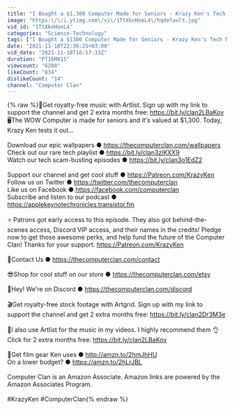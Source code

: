 ```yaml
---
title: "I Bought a $1,300 Computer Made for Seniors - Krazy Ken's Tech Misadventures"
image: "https:\/\/i.ytimg.com\/vi\/1TtXknHoeL4\/hqdefault.jpg"
vid_id: "1TtXknHoeL4"
categories: "Science-Technology"
tags: ["I Bought a $1300 Computer Made for Seniors - Krazy Ken's Tech Misadventures","WOW Computer","Linux Computer"]
date: "2021-11-18T22:36:25+03:00"
vid_date: "2021-11-18T16:57:33Z"
duration: "PT16M41S"
viewcount: "6208"
likeCount: "834"
dislikeCount: "14"
channel: "Computer Clan"
---
```

{% raw %}🎵Get royalty-free music with Artlist. Sign up with my link to support the channel and get 2 extra months free: <a rel="nofollow" target="blank" href="https://bit.ly/clan2LBaKov">https://bit.ly/clan2LBaKov</a><br />🖥The WOW Computer is made for seniors and it's valued at $1,300. Today, Krazy Ken tests it out…<br /><br />Download our epic wallpapers ● <a rel="nofollow" target="blank" href="https://thecomputerclan.com/wallpapers">https://thecomputerclan.com/wallpapers</a><br />Check out our rare tech playlist ● <a rel="nofollow" target="blank" href="https://bit.ly/clan3zlKXX9">https://bit.ly/clan3zlKXX9</a><br />Watch our tech scam-busting episodes ● <a rel="nofollow" target="blank" href="https://bit.ly/clan3o1EdZ2">https://bit.ly/clan3o1EdZ2</a><br /><br />Support our channel and get cool stuff ● <a rel="nofollow" target="blank" href="https://Patreon.com/KrazyKen">https://Patreon.com/KrazyKen</a><br />Follow us on Twitter ● <a rel="nofollow" target="blank" href="https://twitter.com/thecomputerclan">https://twitter.com/thecomputerclan</a><br />Like us on Facebook ● <a rel="nofollow" target="blank" href="https://facebook.com/computerclan">https://facebook.com/computerclan</a><br />Subscribe and listen to our podcast ● <a rel="nofollow" target="blank" href="https://applekeynotechronicles.transistor.fm">https://applekeynotechronicles.transistor.fm</a><br /><br />⭐️ Patrons got early access to this episode. They also got behind-the-scenes access, Discord VIP access, and their names in the credits! Pledge now to get those awesome perks, and help fund the future of the Computer Clan! Thanks for your support. <a rel="nofollow" target="blank" href="https://Patreon.com/KrazyKen">https://Patreon.com/KrazyKen</a><br /><br />📱Contact Us ● <a rel="nofollow" target="blank" href="https://thecomputerclan.com/contact">https://thecomputerclan.com/contact</a><br /><br />😎Shop for cool stuff on our store ● <a rel="nofollow" target="blank" href="https://thecomputerclan.com/etsy">https://thecomputerclan.com/etsy</a><br /><br />💬Hey! We're on Discord ● <a rel="nofollow" target="blank" href="https://thecomputerclan.com/discord">https://thecomputerclan.com/discord</a><br /><br />🎬Get royalty-free stock footage with Artgrid. Sign up with my link to support the channel and get 2 extra months free: <a rel="nofollow" target="blank" href="https://bit.ly/clan2Dr3M3e">https://bit.ly/clan2Dr3M3e</a><br /><br />🎵I also use Artlist for the music in my videos. I highly recommend them 👌 Click for 2 extra months free: <a rel="nofollow" target="blank" href="https://bit.ly/clan2LBaKov">https://bit.ly/clan2LBaKov</a><br /><br />🎥Get film gear Ken uses ● <a rel="nofollow" target="blank" href="http://amzn.to/2hmJhHU">http://amzn.to/2hmJhHU</a><br />On a lower budget? ● <a rel="nofollow" target="blank" href="https://amzn.to/2hLrJBL">https://amzn.to/2hLrJBL</a><br /><br />Computer Clan is an Amazon Associate. Amazon links are powered by the Amazon Associates Program.<br /><br />#KrazyKen #ComputerClan{% endraw %}
